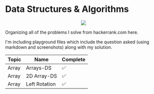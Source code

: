 # Data Structures & Algorithms

<p align="center">
<img src="http://i.imgur.com/AZgPtyf.jpg">
</p>

Organizing all of the problems I solve from hackerrank.com here.

I'm including playground files which include the question asked (using markdown and screenshots) along with my solution.

| Topic | Name | Complete 
|---|---|---|
| Array | Arrays-DS | ✅
| Array | 2D Array-DS | ✅
| Array | Left Rotation | ✅
